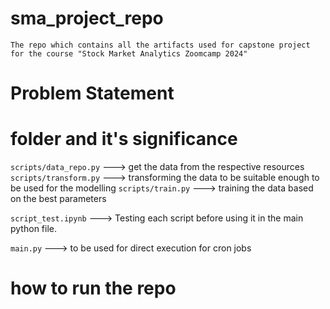 # sma_project_repo
```
The repo which contains all the artifacts used for capstone project for the course "Stock Market Analytics Zoomcamp 2024"
```
# Problem Statement



# folder and it's significance 

`scripts/data_repo.py` ---> get the data from the respective resources
`scripts/transform.py` ---> transforming the data to be suitable enough to be used for the modelling
`scripts/train.py` ---> training the data based on the best parameters

`script_test.ipynb` ---> Testing each script before using it in the main python file.

`main.py` ---> to be used for direct execution for cron jobs


# how to run the repo 